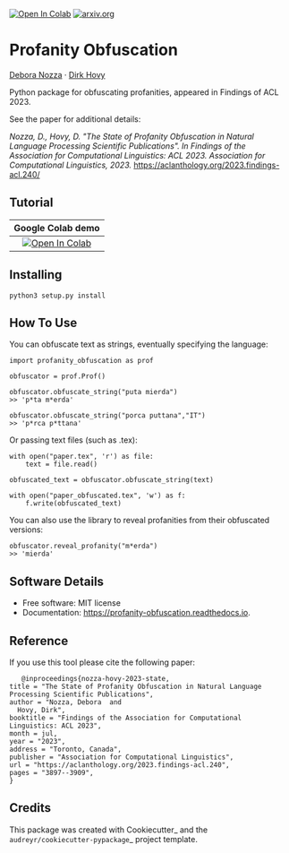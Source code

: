 <a href="https://colab.research.google.com/drive/1fXJjr_rwqvpp1IdNQ4dxqN4Dp88cxO97?usp=sharing"><img src="https://colab.research.google.com/assets/colab-badge.svg" alt="Open In Colab"></a>
[![arxiv.org](http://img.shields.io/badge/cs.CV-arXiv%3A2207.02696-B31B1B.svg)]([https://arxiv.org/abs/2207.02696](https://arxiv.org/abs/2210.07595))


# Profanity Obfuscation

[Debora Nozza](https://deboranozza.com/) · [Dirk Hovy](http://www.dirkhovy.com/)

Python package for obfuscating profanities, appeared in Findings of ACL 2023.

See the paper for additional details:

*Nozza, D., Hovy, D. "The State of Profanity Obfuscation in Natural Language Processing Scientific Publications". In Findings of the Association for Computational Linguistics: ACL 2023. Association for Computational Linguistics, 2023.* https://aclanthology.org/2023.findings-acl.240/


## Tutorial  
| Google Colab demo | 
|:-:|
|[![Open In Colab](https://colab.research.google.com/assets/colab-badge.svg)](https://colab.research.google.com/drive/1HSDCSU2K_QWIxHhn9BiRI5UAQktBMnvo?usp=sharing)|

## Installing

    python3 setup.py install

## How To Use

You can obfuscate text as strings, eventually specifying the language:


    import profanity_obfuscation as prof

    obfuscator = prof.Prof()

    obfuscator.obfuscate_string("puta mierda")
    >> 'p*ta m*erda'

    obfuscator.obfuscate_string("porca puttana","IT")
    >> 'p*rca p*ttana'

Or passing text files (such as .tex):

    with open("paper.tex", 'r') as file:
        text = file.read()

    obfuscated_text = obfuscator.obfuscate_string(text)

    with open("paper_obfuscated.tex", 'w') as f:
        f.write(obfuscated_text)

You can also use the library to reveal profanities from their obfuscated versions:

    obfuscator.reveal_profanity("m*erda")
    >> 'mierda'

## Software Details

* Free software: MIT license
* Documentation: https://profanity-obfuscation.readthedocs.io.


## Reference

If you use this tool please cite the following paper:

       @inproceedings{nozza-hovy-2023-state,
    title = "The State of Profanity Obfuscation in Natural Language Processing Scientific Publications",
    author = "Nozza, Debora  and
      Hovy, Dirk",
    booktitle = "Findings of the Association for Computational Linguistics: ACL 2023",
    month = jul,
    year = "2023",
    address = "Toronto, Canada",
    publisher = "Association for Computational Linguistics",
    url = "https://aclanthology.org/2023.findings-acl.240",
    pages = "3897--3909",
    }


## Credits

This package was created with Cookiecutter_ and the `audreyr/cookiecutter-pypackage`_ project template.
